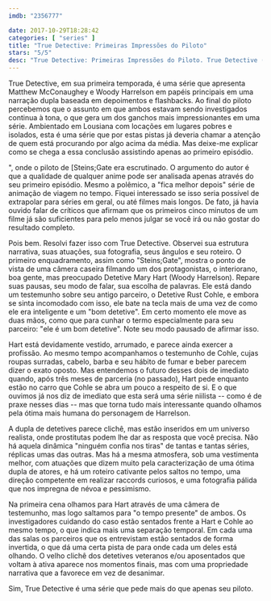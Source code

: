 ```yaml
---
imdb: "2356777"

date: 2017-10-29T18:28:42
categories: [ "series" ]
title: "True Detective: Primeiras Impressões do Piloto"
stars: "5/5"
desc: "True Detective: Primeiras Impressões do Piloto. True Detective (USA, 2014). Dirigido por Cary Fukunaga, John Crowley, Justin Lin. Escrito por Nic Pizzolatto, Scott Lasser. Com Matthew McConaughey (Detective Rust Cohle), Colin Farrell (Detective Ray Velcoro), Woody Harrelson (Detective Marty Hart), Rachel McAdams (Detective Ani Bezzerides), Michelle Monaghan (Maggie Hart), Taylor Kitsch (Officer Paul Woodrugh), Michael Potts (Detective Maynard Gilbough), Kelly Reilly (Jordan Semyon), Tory Kittles (Detective Thomas Papania)."
---
```

True Detective, em sua primeira temporada, é uma série que apresenta Matthew McConaughey e Woody Harrelson em papéis principais em uma narração dupla baseada em depoimentos e flashbacks. Ao final do piloto percebemos que o assunto em que ambos estavam sendo investigados continua à tona, o que gera um dos ganchos mais impressionantes em uma série. Ambientado em Lousiana com locações em lugares pobres e isolados, esta é uma série que por estas pistas já deveria chamar a atenção de quem está procurando por algo acima da média. Mas deixe-me explicar como se chega a essa conclusão assistindo apenas ao primeiro episódio.

", onde o piloto de [Steins;Gate era escrutinado. O argumento do autor é que a qualidade de qualquer anime pode ser analisada apenas através do seu primeiro episódio. Mesmo a polêmico, a "fica melhor depois" série de animação de viagem no tempo. Fiquei interessado se isso seria possível de extrapolar para séries em geral, ou até filmes mais longos. De fato, já havia ouvido falar de críticos que afirmam que os primeiros cinco minutos de um filme já são suficientes para pelo menos julgar se você irá ou não gostar do resultado completo.

Pois bem. Resolvi fazer isso com True Detective. Observei sua estrutura narrativa, suas atuações, sua fotografia, seus ângulos e seu roteiro. O primeiro enquadramento, assim como "Steins;Gate", mostra o ponto de vista de uma câmera caseira filmando um dos protagonistas, o interiorano, boa gente, mas preocupado Detetive Mary Hart (Woody Harrelson). Repare suas pausas, seu modo de falar, sua escolha de palavras. Ele está dando um testemunho sobre seu antigo parceiro, o Detetive Rust Cohle, e embora se sinta incomodado com isso, ele bate na tecla mais de uma vez de como ele era inteligente e um "bom detetive". Em certo momento ele move as duas mãos, como que para cunhar o termo especialmente para seu parceiro: "ele é um bom detetive". Note seu modo pausado de afirmar isso.

Hart está devidamente vestido, arrumado, e parece ainda exercer a profissão. Ao mesmo tempo acompanhamos o testemunho de Cohle, cujas roupas surradas, cabelo, barba e seu hábito de fumar e beber parecem dizer o exato oposto. Mas entendemos o futuro desses dois de imediato quando, após três meses de parceria (no passado), Hart pede enquanto estão no carro que Cohle se abra um pouco a respeito de si. E o que ouvimos já nos diz de imediato que esta será uma série niilista -- como é de praxe nesses dias -- mas que torna tudo mais interessante quando olhamos pela ótima mais humana do personagem de Harrelson.

A dupla de detetives parece clichê, mas estão inseridos em um universo realista, onde prostitutas podem lhe dar as resposta que você precisa. Não há aquela dinâmica "ninguém confia nos tiras" de tantas e tantas séries, réplicas umas das outras. Mas há a mesma atmosfera, sob uma vestimenta melhor, com atuações que dizem muito pela caracterização de uma ótima dupla de atores, e há um roteiro cativante pelos saltos no tempo, uma direção competente em realizar raccords curiosos, e uma fotografia pálida que nos impregna de névoa e pessimismo.

Na primeira cena olhamos para Hart através de uma câmera de testemunho, mas logo saltamos para "o tempo presente" de ambos. Os investigadores cuidando do caso estão sentados frente a Hart e Cohle ao mesmo tempo, o que indica mais uma separação temporal. Em cada uma das salas os parceiros que os entrevistam estão sentados de forma invertida, o que dá uma certa pista de para onde cada um deles está olhando. O velho clichê dos detetives veteranos e/ou aposentados que voltam à ativa aparece nos momentos finais, mas com uma propriedade narrativa que a favorece em vez de desanimar.

Sim, True Detective é uma série que pede mais do que apenas seu piloto.
